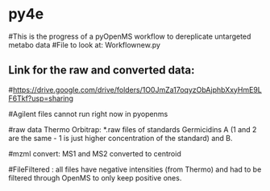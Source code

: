 # py4e
#This is the progress of a pyOpenMS workflow to dereplicate untargeted metabo data 
#File to look at: Workflownew.py

## Link for the raw and converted data:
#https://drive.google.com/drive/folders/1O0JmZa17oqyzObAjphbXxyHmE9LF6Tkf?usp=sharing

#Agilent files cannot run right now in pyopenms 

#raw data Thermo Orbitrap: *.raw files of standards Germicidins A (1 and 2 are the same - 1 is just higher concentration of the standard) and B. 

#mzml convert: MS1 and MS2 converted to centroid

#FileFiltered : all files have negative intensities (from Thermo) and had to be filtered through OpenMS to only keep positive ones.

